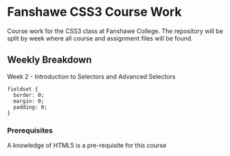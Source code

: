 # Fanshawe CSS3 Course Work

Course work for the CSS3 class at Fanshawe College. The repository will be split by week where all course and assignment files will be found.

## Weekly Breakdown

Week 2 - Introduction to Selectors and Advanced Selectors

```
fieldset {
  border: 0;
  margin: 0;
  padding: 0;
}
```

### Prerequisites

A knowledge of HTML5 is a pre-requisite for this course
